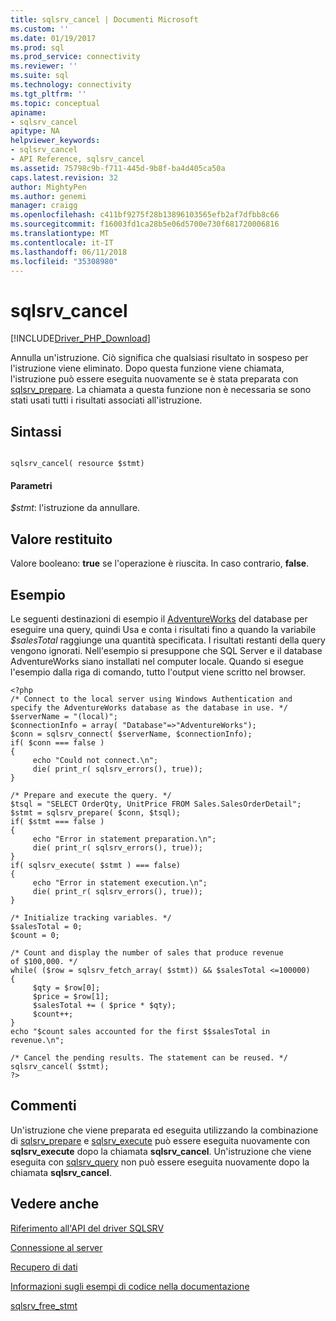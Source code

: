 ```yaml
---
title: sqlsrv_cancel | Documenti Microsoft
ms.custom: ''
ms.date: 01/19/2017
ms.prod: sql
ms.prod_service: connectivity
ms.reviewer: ''
ms.suite: sql
ms.technology: connectivity
ms.tgt_pltfrm: ''
ms.topic: conceptual
apiname:
- sqlsrv_cancel
apitype: NA
helpviewer_keywords:
- sqlsrv_cancel
- API Reference, sqlsrv_cancel
ms.assetid: 75798c9b-f711-445d-9b8f-ba4d405ca50a
caps.latest.revision: 32
author: MightyPen
ms.author: genemi
manager: craigg
ms.openlocfilehash: c411bf9275f28b13896103565efb2af7dfbb8c66
ms.sourcegitcommit: f16003fd1ca28b5e06d5700e730f681720006816
ms.translationtype: MT
ms.contentlocale: it-IT
ms.lasthandoff: 06/11/2018
ms.locfileid: "35308980"
---
```

# <a name="sqlsrvcancel"></a>sqlsrv_cancel
[!INCLUDE[Driver_PHP_Download](../../includes/driver_php_download.md)]

Annulla un'istruzione. Ciò significa che qualsiasi risultato in sospeso per l'istruzione viene eliminato. Dopo questa funzione viene chiamata, l'istruzione può essere eseguita nuovamente se è stata preparata con [sqlsrv_prepare](../../connect/php/sqlsrv-prepare.md). La chiamata a questa funzione non è necessaria se sono stati usati tutti i risultati associati all'istruzione.  
  
## <a name="syntax"></a>Sintassi  
  
```  
  
sqlsrv_cancel( resource $stmt)  
```  
  
#### <a name="parameters"></a>Parametri  
*$stmt*: l'istruzione da annullare.  
  
## <a name="return-value"></a>Valore restituito  
Valore booleano: **true** se l'operazione è riuscita. In caso contrario, **false**.  
  
## <a name="example"></a>Esempio  
Le seguenti destinazioni di esempio il [AdventureWorks](https://github.com/Microsoft/sql-server-samples/tree/master/samples/databases/adventure-works) del database per eseguire una query, quindi Usa e conta i risultati fino a quando la variabile *$salesTotal* raggiunge una quantità specificata. I risultati restanti della query vengono ignorati. Nell'esempio si presuppone che SQL Server e il database AdventureWorks siano installati nel computer locale. Quando si esegue l'esempio dalla riga di comando, tutto l'output viene scritto nel browser.  
  
```  
<?php  
/* Connect to the local server using Windows Authentication and   
specify the AdventureWorks database as the database in use. */  
$serverName = "(local)";  
$connectionInfo = array( "Database"=>"AdventureWorks");  
$conn = sqlsrv_connect( $serverName, $connectionInfo);  
if( $conn === false )  
{  
     echo "Could not connect.\n";  
     die( print_r( sqlsrv_errors(), true));  
}  
  
/* Prepare and execute the query. */  
$tsql = "SELECT OrderQty, UnitPrice FROM Sales.SalesOrderDetail";  
$stmt = sqlsrv_prepare( $conn, $tsql);  
if( $stmt === false )  
{  
     echo "Error in statement preparation.\n";  
     die( print_r( sqlsrv_errors(), true));  
}  
if( sqlsrv_execute( $stmt ) === false)  
{  
     echo "Error in statement execution.\n";  
     die( print_r( sqlsrv_errors(), true));  
}  
  
/* Initialize tracking variables. */  
$salesTotal = 0;  
$count = 0;  
  
/* Count and display the number of sales that produce revenue  
of $100,000. */  
while( ($row = sqlsrv_fetch_array( $stmt)) && $salesTotal <=100000)  
{  
     $qty = $row[0];  
     $price = $row[1];  
     $salesTotal += ( $price * $qty);  
     $count++;  
}  
echo "$count sales accounted for the first $$salesTotal in revenue.\n";  
  
/* Cancel the pending results. The statement can be reused. */  
sqlsrv_cancel( $stmt);  
?>  
```  
  
## <a name="comments"></a>Commenti  
Un'istruzione che viene preparata ed eseguita utilizzando la combinazione di [sqlsrv_prepare](../../connect/php/sqlsrv-prepare.md) e [sqlsrv_execute](../../connect/php/sqlsrv-execute.md) può essere eseguita nuovamente con **sqlsrv_execute** dopo la chiamata **sqlsrv_cancel**. Un'istruzione che viene eseguita con [sqlsrv_query](../../connect/php/sqlsrv-query.md) non può essere eseguita nuovamente dopo la chiamata **sqlsrv_cancel**.  
  
## <a name="see-also"></a>Vedere anche  
[Riferimento all'API del driver SQLSRV](../../connect/php/sqlsrv-driver-api-reference.md)

[Connessione al server](../../connect/php/connecting-to-the-server.md)

[Recupero di dati](../../connect/php/retrieving-data.md)

[Informazioni sugli esempi di codice nella documentazione](../../connect/php/about-code-examples-in-the-documentation.md)

[sqlsrv_free_stmt](../../connect/php/sqlsrv-free-stmt.md)

  

